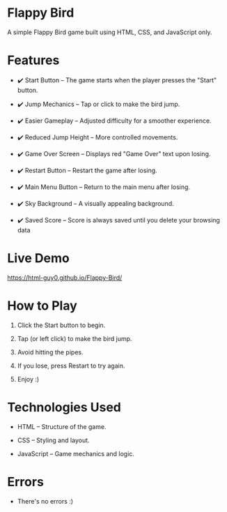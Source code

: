 #  Flappy Bird

A simple Flappy Bird game built using HTML, CSS, and JavaScript only.

 # Features

- ✔️ Start Button – The game starts when the player presses the "Start" button.

- ✔️ Jump Mechanics – Tap or click to make the bird jump.

- ✔️ Easier Gameplay – Adjusted difficulty for a smoother experience.

- ✔️ Reduced Jump Height – More controlled movements.

- ✔️ Game Over Screen – Displays red "Game Over" text upon losing.

- ✔️ Restart Button – Restart the game after losing.

- ✔️ Main Menu Button – Return to the main menu after losing. 

- ✔️ Sky Background – A visually appealing background.

- ✔️ Saved Score – Score is always saved until you delete your browsing data


# Live Demo

https://html-guy0.github.io/Flappy-Bird/

 # How to Play

1. Click the Start button to begin.


2. Tap (or left click) to make the bird jump.


3. Avoid hitting the pipes.


4. If you lose, press Restart to try again.

  
5. Enjoy :) 
   
 

# Technologies Used

- HTML – Structure of the game.

- CSS – Styling and layout.

- JavaScript – Game mechanics and logic.

# Errors

- There's no errors :)
 

